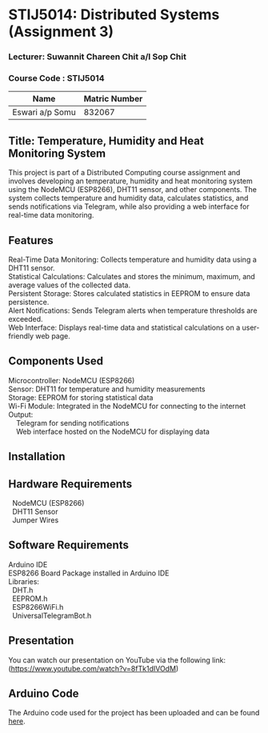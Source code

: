 # STIJ5014: Distributed Systems (Assignment 3)

### Lecturer: Suwannit Chareen Chit a/l Sop Chit

### Course Code : **STIJ5014**

| Name                      | Matric Number |
|---------------------------|---------------|
| Eswari a/p Somu            | 832067        |

## Title: Temperature, Humidity and Heat Monitoring System
This project is part of a Distributed Computing course assignment and involves developing an temperature, humidity and heat monitoring system using the NodeMCU (ESP8266), DHT11 sensor, 
and other components. The system collects temperature and humidity data, calculates statistics, and sends notifications via Telegram, while also providing a web interface 
for real-time data monitoring.

## Features
Real-Time Data Monitoring: Collects temperature and humidity data using a DHT11 sensor. <br/>
Statistical Calculations: Calculates and stores the minimum, maximum, and average values of the collected data. <br/>
Persistent Storage: Stores calculated statistics in EEPROM to ensure data persistence.  <br/>
Alert Notifications: Sends Telegram alerts when temperature thresholds are exceeded. <br/>
Web Interface: Displays real-time data and statistical calculations on a user-friendly web page. <br/>

## Components Used
Microcontroller: NodeMCU (ESP8266) <br/>
Sensor: DHT11 for temperature and humidity measurements <br/>
Storage: EEPROM for storing statistical data <br/>
Wi-Fi Module: Integrated in the NodeMCU for connecting to the internet <br/>
Output: <br/>
&nbsp; &nbsp; Telegram for sending notifications <br/>
&nbsp; &nbsp; Web interface hosted on the NodeMCU for displaying data <br/>

## Installation
## Hardware Requirements
&nbsp; NodeMCU (ESP8266) <br/>
&nbsp; DHT11 Sensor <br/>
&nbsp; Jumper Wires <br/>

## Software Requirements
Arduino IDE <br/>
ESP8266 Board Package installed in Arduino IDE <br/>
Libraries: <br/>
&nbsp; DHT.h <br/> 
&nbsp; EEPROM.h <br/>
&nbsp; ESP8266WiFi.h <br/>
&nbsp; UniversalTelegramBot.h <br/>

## Presentation

You can watch our presentation on YouTube via the following link:(https://www.youtube.com/watch?v=8fTk1dIVOdM)

## Arduino Code

The Arduino code used for the project has been uploaded and can be found [here](https://github.com/eswarisomu/Assignment-3/blob/main/TemperatureHumidityAndHeatMonitoring.ino).
